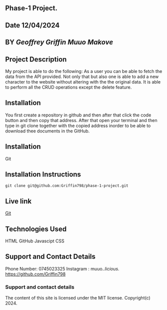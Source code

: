 ## Phase-1 Project.

## Date 12/04/2024

## BY *Geoffrey Griffin Muuo Makove*

## Project Description 
My project is able to do the following:
As a user you can be able to fetch the data from the API provided.
Not only that but also one is able to add a new character to the website without altering with the the original data.
It is able to perform all the CRUD operations except the delete feature.

## Installation
You first create a repository in github and then after that click the code button and then copy that address. After that open your terminal and then type in git clone together with the copied address inorder to be able to download thee documents in the GitHub.

## Installation 
Git 

## Installation Instructions
```
git clone git@github.com:Griffin798/phase-1-project.git
```

## Live link
[Git](https://griffin798.github.io/phase-1-project/)

## Technologies Used
HTML
GitHub
Javascipt
CSS

## Support and Contact Details
Phone Number: 0745023325
Instagram : muuo._.licious._
https://github.com/Griffin798

### Support and contact details
The content of this site is licensed under the MIT license.
Copyright(c) 2024.